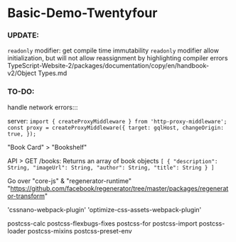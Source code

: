 # Basic-Demo-Twentyfour

### UPDATE:

`readonly` modifier: get compile time immutability
`readonly` modifier allow initialization, but will not allow reassignment by highlighting compiler errors
TypeScript-Website-2/packages/documentation/copy/en/handbook-v2/Object Types.md

### TO-DO:

handle network errors:::

server:
`
	import { createProxyMiddleware } from 'http-proxy-middleware';
	const proxy = createProxyMiddleware({
		target: gqlHost,
		changeOrigin: true,
	});
`

"Book Card" > "Bookshelf"

API > GET /books:
Returns an array of book objects
`
[
	{
		"description": String,
		"imageUrl": String,
		"author": String,
		"title": String
	}
]
`

Go over "core-js" & "regenerator-runtime"
"https://github.com/facebook/regenerator/tree/master/packages/regenerator-transform"

'cssnano-webpack-plugin'
'optimize-css-assets-webpack-plugin'

postcss-calc
postcss-flexbugs-fixes
postcss-for
postcss-import
postcss-loader
postcss-mixins
postcss-preset-env
